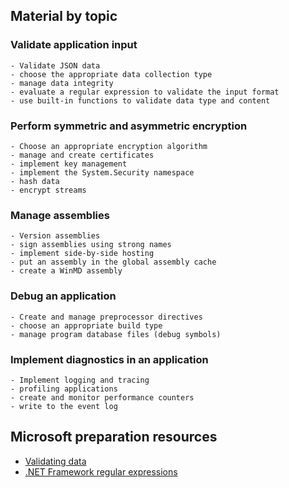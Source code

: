 ## Material by topic

### Validate application input
    - Validate JSON data
    - choose the appropriate data collection type
    - manage data integrity
    - evaluate a regular expression to validate the input format
    - use built-in functions to validate data type and content

### Perform symmetric and asymmetric encryption
    - Choose an appropriate encryption algorithm
	- manage and create certificates
	- implement key management
	- implement the System.Security namespace
	- hash data
	- encrypt streams

### Manage assemblies
    - Version assemblies
	- sign assemblies using strong names
	- implement side-by-side hosting
	- put an assembly in the global assembly cache
	- create a WinMD assembly

### Debug an application
    - Create and manage preprocessor directives
	- choose an appropriate build type
	- manage program database files (debug symbols)

### Implement diagnostics in an application
    - Implement logging and tracing
	- profiling applications
	- create and monitor performance counters
	- write to the event log

## Microsoft preparation resources
- [Validating data](http://msdn.microsoft.com/library/vstudio/t3b36awf.aspx)
- [.NET Framework regular expressions](http://msdn.microsoft.com/library/hs600312.aspx)